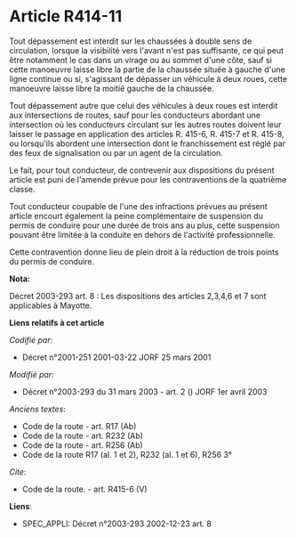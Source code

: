 # Article R414-11

Tout dépassement est interdit sur les chaussées à double sens de circulation, lorsque la visibilité vers l'avant n'est pas
suffisante, ce qui peut être notamment le cas dans un virage ou au sommet d'une côte, sauf si cette manoeuvre laisse libre la
partie de la chaussée située à gauche d'une ligne continue ou si, s'agissant de dépasser un véhicule à deux roues, cette
manoeuvre laisse libre la moitié gauche de la chaussée. 

Tout dépassement autre que celui des véhicules à deux roues est interdit aux intersections de routes, sauf pour les
conducteurs abordant une intersection où les conducteurs circulant sur les autres routes doivent leur laisser le passage en
application des articles R. 415-6, R. 415-7 et R. 415-8, ou lorsqu'ils abordent une intersection dont le franchissement est
réglé par des feux de signalisation ou par un agent de la circulation. 

Le fait, pour tout conducteur, de contrevenir aux dispositions du présent article est puni de l'amende prévue pour les
contraventions de la quatrième classe. 

Tout conducteur coupable de l'une des infractions prévues au présent article encourt également la peine complémentaire de
suspension du permis de conduire pour une durée de trois ans au plus, cette suspension pouvant être limitée à la conduite en
dehors de l'activité professionnelle. 

Cette contravention donne lieu de plein droit à la réduction de trois points du permis de conduire.

**Nota:**

Décret 2003-293 art. 8 : Les dispositions des articles 2,3,4,6 et 7 sont applicables à Mayotte.

**Liens relatifs à cet article**

_Codifié par_:

  - Décret n°2001-251 2001-03-22 JORF 25 mars 2001

_Modifié par_:

  - Décret n°2003-293 du 31 mars 2003 - art. 2 () JORF 1er avril 2003

_Anciens textes_:

  - Code de la route - art. R17 (Ab)
  - Code de la route - art. R232 (Ab)
  - Code de la route - art. R256 (Ab)
  - Code de la route R17 (al. 1 et 2), R232 (al. 1 et 6), R256 3°

_Cite_:

  - Code de la route. - art. R415-6 (V)

**Liens**:

  - SPEC_APPLI: Décret n°2003-293 2002-12-23 art. 8
